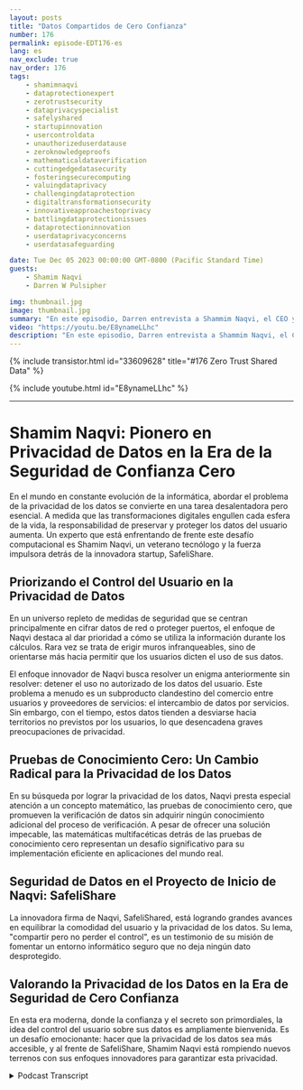 ```yaml
---
layout: posts
title: "Datos Compartidos de Cero Confianza"
number: 176
permalink: episode-EDT176-es
lang: es
nav_exclude: true
nav_order: 176
tags:
    - shamimnaqvi
    - dataprotectionexpert
    - zerotrustsecurity
    - dataprivacyspecialist
    - safelyshared
    - startupinnovation
    - usercontroldata
    - unauthorizeduserdatause
    - zeroknowledgeproofs
    - mathematicaldataverification
    - cuttingedgedatasecurity
    - fosteringsecurecomputing
    - valuingdataprivacy
    - challengingdataprotection
    - digitaltransformationsecurity
    - innovativeapproachestoprivacy
    - battlingdataprotectionissues
    - dataprotectioninnovation
    - userdataprivacyconcerns
    - userdatasafeguarding

date: Tue Dec 05 2023 00:00:00 GMT-0800 (Pacific Standard Time)
guests:
    - Shamim Naqvi
    - Darren W Pulsipher

img: thumbnail.jpg
image: thumbnail.jpg
summary: "En este episodio, Darren entrevista a Shammim Naqvi, el CEO y fundador de SafelyShare, sobre la gestión y seguridad de datos en entornos compartidos y colaborativos utilizando el modelo de datos de cero confianza."
video: "https://youtu.be/E8ynameLLhc"
description: "En este episodio, Darren entrevista a Shammim Naqvi, el CEO y fundador de SafelyShare, sobre la gestión y seguridad de datos en entornos compartidos y colaborativos utilizando el modelo de datos de cero confianza."
---
```


<div>
{% include transistor.html id="33609628" title="#176 Zero Trust Shared Data" %}

{% include youtube.html id="E8ynameLLhc" %}
</div>

---

# Shamim Naqvi: Pionero en Privacidad de Datos en la Era de la Seguridad de Confianza Cero

En el mundo en constante evolución de la informática, abordar el problema de la privacidad de los datos se convierte en una tarea desalentadora pero esencial. A medida que las transformaciones digitales engullen cada esfera de la vida, la responsabilidad de preservar y proteger los datos del usuario aumenta. Un experto que está enfrentando de frente este desafío computacional es Shamim Naqvi, un veterano tecnólogo y la fuerza impulsora detrás de la innovadora startup, SafeliShare.

## Priorizando el Control del Usuario en la Privacidad de Datos

En un universo repleto de medidas de seguridad que se centran principalmente en cifrar datos de red o proteger puertos, el enfoque de Naqvi destaca al dar prioridad a cómo se utiliza la información durante los cálculos. Rara vez se trata de erigir muros infranqueables, sino de orientarse más hacia permitir que los usuarios dicten el uso de sus datos.

El enfoque innovador de Naqvi busca resolver un enigma anteriormente sin resolver: detener el uso no autorizado de los datos del usuario. Este problema a menudo es un subproducto clandestino del comercio entre usuarios y proveedores de servicios: el intercambio de datos por servicios. Sin embargo, con el tiempo, estos datos tienden a desviarse hacia territorios no previstos por los usuarios, lo que desencadena graves preocupaciones de privacidad.

## Pruebas de Conocimiento Cero: Un Cambio Radical para la Privacidad de los Datos

En su búsqueda por lograr la privacidad de los datos, Naqvi presta especial atención a un concepto matemático, las pruebas de conocimiento cero, que promueven la verificación de datos sin adquirir ningún conocimiento adicional del proceso de verificación. A pesar de ofrecer una solución impecable, las matemáticas multifacéticas detrás de las pruebas de conocimiento cero representan un desafío significativo para su implementación eficiente en aplicaciones del mundo real.

## Seguridad de Datos en el Proyecto de Inicio de Naqvi: SafeliShare

La innovadora firma de Naqvi, SafeliShared, está logrando grandes avances en equilibrar la comodidad del usuario y la privacidad de los datos. Su lema, "compartir pero no perder el control", es un testimonio de su misión de fomentar un entorno informático seguro que no deja ningún dato desprotegido.

## Valorando la Privacidad de los Datos en la Era de Seguridad de Cero Confianza

En esta era moderna, donde la confianza y el secreto son primordiales, la idea del control del usuario sobre sus datos es ampliamente bienvenida. Es un desafío emocionante: hacer que la privacidad de los datos sea más accesible, y al frente de SafeliShare, Shamim Naqvi está rompiendo nuevos terrenos con sus enfoques innovadores para garantizar esta privacidad.



<details>
<summary> Podcast Transcript </summary>

<p></p>

</details>
